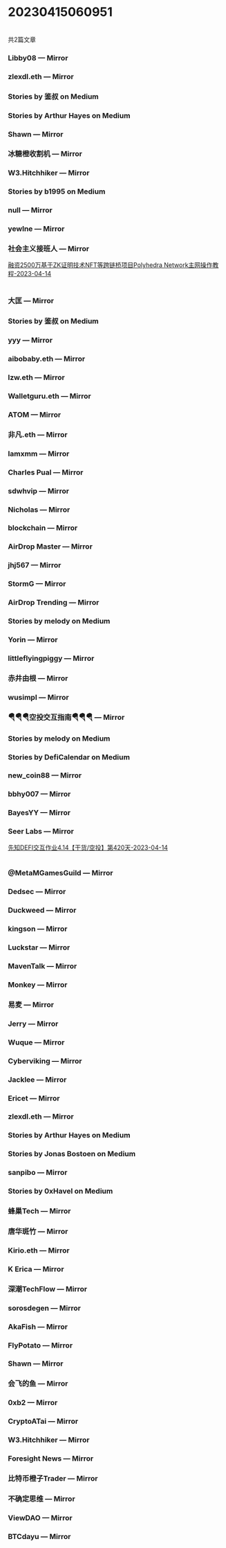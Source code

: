 <h1>20230415060951</h1><br/>共2篇文章




###  Libby08 — Mirror







###  zlexdl.eth — Mirror







###  Stories by 鉴叔 on Medium









###  Stories by Arthur Hayes on Medium







###  Shawn — Mirror









###  冰糖橙收割机 — Mirror















###  W3.Hitchhiker — Mirror











###  Stories by b1995 on Medium









###  null — Mirror















###  yewlne — Mirror











###  社会主义接班人 — Mirror

<a target=_blank rel=nofollow href="https://mirror.xyz/0x5B8c65ffa85fF42695B2f96A3B6eB6E45BBB4AdD/dFTcVv2PDP-iqbvKQ0hYit0OFKHezmFjB6BdzVeChwY" >融资2500万基于ZK证明技术NFT等跨链桥项目Polyhedra Network主网操作教程-2023-04-14</a><br/><br/>









###  大匡 — Mirror







###  Stories by 鉴叔 on Medium









###  yyy — Mirror







###  aibobaby.eth — Mirror











###  lzw.eth — Mirror









###  Walletguru.eth — Mirror











###  ATOM — Mirror











###  非凡.eth — Mirror







###  Iamxmm — Mirror









###  Charles Pual — Mirror









###  sdwhvip — Mirror













###  Nicholas — Mirror







###  blockchain — Mirror















###  AirDrop Master — Mirror







###  jhj567 — Mirror















###  StormG — Mirror











###  AirDrop Trending — Mirror









###  Stories by melody on Medium







###  Yorin — Mirror







###  littleflyingpiggy — Mirror







###  赤井由根 — Mirror













###  wusimpl — Mirror







###  🪂🪂🪂空投交互指南🪂🪂🪂 — Mirror







###  Stories by melody on Medium







###  Stories by DefiCalendar on Medium











###  new_coin88 — Mirror









###  bbhy007 — Mirror









###  BayesYY — Mirror







###  Seer Labs — Mirror

<a target=_blank rel=nofollow href="https://mirror.xyz/seerlabs.eth/0FTSRKOpeXpk4fvuzvLRqcyZ3Ar_NA1lPdTDuBpS5Qw" >先知DEFI交互作业4.14【干货/空投】第420天-2023-04-14</a><br/><br/>











###  @MetaMGamesGuild — Mirror









###  Dedsec — Mirror









###  Duckweed — Mirror















###  kingson — Mirror













###  Luckstar — Mirror











###  MavenTalk — Mirror









###  Monkey — Mirror











###  易麦 — Mirror









###  Jerry — Mirror







###  Wuque — Mirror









###  Cyberviking — Mirror









###  Jacklee — Mirror







###  Ericet — Mirror







###  zlexdl.eth — Mirror







###  Stories by Arthur Hayes on Medium









###  Stories by Jonas Bostoen on Medium









###  sanpibo — Mirror







###  Stories by 0xHavel on Medium









###  蜂巢Tech — Mirror







###  唐华斑竹 — Mirror













###  Kirio.eth — Mirror







###  K Erica — Mirror











###  深潮TechFlow — Mirror







###  sorosdegen — Mirror









###  AkaFish — Mirror









###  FlyPotato — Mirror









###  Shawn — Mirror











###  会飞的鱼 — Mirror











###  0xb2 — Mirror







###  CryptoATai — Mirror







###  W3.Hitchhiker — Mirror







###  Foresight News — Mirror







###  比特币橙子Trader — Mirror







###  不确定思维 — Mirror









###  ViewDAO — Mirror







###  BTCdayu — Mirror





